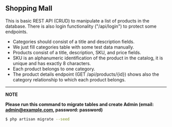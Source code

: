 ## Shopping Mall

This is basic REST API (CRUD) to manipulate a list of products in the database.
There is also login functionality ("/api/login") to protect some endpoints.

- Categories should consist of a title and description fields.
- We just fill categories table with some test data manually.
- Products consist of a title, description, SKU, and price fields.
- SKU is an alphanumeric identification of the product in the catalog, it is unique
  and has exactly 8 characters.
- Each product belongs to one category.
- The product details endpoint (GET /api/products/{id}) shows also the category relationship to which each product belongs.

---
**NOTE**

**Please run this command to migrate tables and create Admin (email: admin@example.com, password: password)**
```bash
$ php artisan migrate --seed
```
